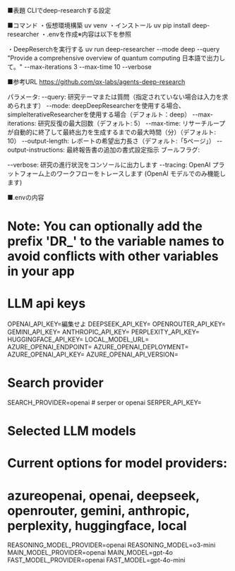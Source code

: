 ■表題
CLIでdeep-researchする設定

■コマンド
・仮想環境構築
uv venv
・インストール
uv pip install deep-researcher
・.envを作成※内容は以下を参照

・DeepReserchを実行する
uv run deep-researcher --mode deep --query "Provide a comprehensive overview of quantum computing 日本語で出力して。" --max-iterations 3 --max-time 10 --verbose

■参考URL
https://github.com/qx-labs/agents-deep-research


パラメータ:
--query: 研究テーマまたは質問（指定されていない場合は入力を求められます）
--mode: deepDeepResearcherを使用する場合、simpleIterativeResearcherを使用する場合（デフォルト：deep）
--max-iterations: 研究反復の最大回数（デフォルト: 5）
--max-time: リサーチループが自動的に終了して最終出力を生成するまでの最大時間（分）（デフォルト: 10）
--output-length: レポートの希望出力長さ（デフォルト:「5ページ」）
--output-instructions: 最終報告書の追加の書式設定指示
ブールフラグ:

--verbose: 研究の進行状況をコンソールに出力します
--tracing: OpenAI プラットフォーム上のワークフローをトレースします (OpenAI モデルでのみ機能します)

■.envの内容
# Note: You can optionally add the prefix 'DR_' to the variable names to avoid conflicts with other variables in your app

# LLM api keys
OPENAI_API_KEY=編集せよ
DEEPSEEK_API_KEY=<your-deepseek-api-key>
OPENROUTER_API_KEY=<your-openrouter-api-key>
GEMINI_API_KEY=<your-google-api-key>
ANTHROPIC_API_KEY=<your-anthropic-api-key>
PERPLEXITY_API_KEY=<your-perplexity-api-key>
HUGGINGFACE_API_KEY=<your-huggingface-api-key>
LOCAL_MODEL_URL=<your-local-model-url>
AZURE_OPENAI_ENDPOINT=<your-azureopenai-endpoint-url>
AZURE_OPENAI_DEPLOYMENT=<your-deployment-name>
AZURE_OPENAI_API_KEY=<your-azureopenai-api-key>
AZURE_OPENAI_API_VERSION=<your-azureopenai-deployment-api-version>

# Search provider
SEARCH_PROVIDER=openai  # serper or openai
SERPER_API_KEY=<your-serper-api-key>

# Selected LLM models
# Current options for model providers: 
# azureopenai, openai, deepseek, openrouter, gemini, anthropic, perplexity, huggingface, local
REASONING_MODEL_PROVIDER=openai
REASONING_MODEL=o3-mini
MAIN_MODEL_PROVIDER=openai
MAIN_MODEL=gpt-4o
FAST_MODEL_PROVIDER=openai
FAST_MODEL=gpt-4o-mini
